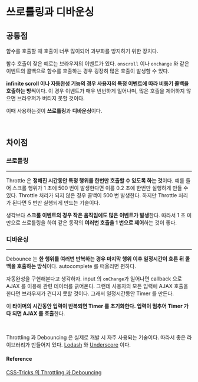 # 쓰로틀링과 디바운싱

## 공통점

함수를 호출할 때 호출이 너무 많이되어 과부화를 방지하기 위한 장치다.

함수 호출이 잦은 예로는 브라우저의 이벤트가 있다. `onscroll` 이나 `onchange` 와 같은 이벤트의 콜백으로 함수를 호출하는 경우 굉장히 많은 호출이 발생할 수 있다.

**infinite scroll 이나 자동완성 기능의 경우 사용자의 특정 이벤트에 따라 비동기 콜백을 호출하는 방식**이다. 이 경우 이벤트가 매우 빈번하게 일어나며, 많은 호출을 제어하지 않으면 브라우저가 버티지 못할 것이다. 

이때 사용하는것이 **쓰로틀링**과 **디바운싱**이다.


<br/>

## 차이점

### 쓰로틀링

---

Throttle 은 **정해진 시간동안 특정 행위를 한번만 호출할 수 있도록 하는 것**이다. 예를 들어 스크롤 행위가 1 초에 500 번이 발생한다면 이를 0.2 초에 한번만 실행하게 만들 수 있다. Throttle 처리가 되지 않은 경우 콜백이 500 번 발생한다. 하지만 Throttle 처리가 된다면 5 번만 실행되게 만드는 기술이다.

생각보다 **스크롤 이벤트의 경우 작은 움직임에도 많은 이벤트가 발생**한다. 따라서 1 초 미만으로 쓰로틀링을 하여 같은 동작의 **여러번 호출을 1 번으로 제어**하는 것이 좋다.

### 디바운싱

---

Debounce 는 **한 행위를 여러번 반복하는 경우 마지막 행위 이후 일정시간이 흐른 뒤 콜백을 호출하는 방식**이다. autocomplete 를 떠올리면 편하다.

자동완성을 구현해본다고 생각하자.
input 의 `onChange`가 일어나면 callback 으로 AJAX 를 이용해 관련 데이터를 긁어온다. 그런데 사용자의 모든 입력에 AJAX 호출을 한다면 브라우저가 견디지 못할 것이다. 그래서 일정시간동안 Timer 를 만든다. 

이 **타이머의 시간동안 입력이 반복되면 Timer 를 초기화한다. 입력이 멈추어 Timer 가 다 되면 AJAX 를 호출**한다.

<br/>

Throttling 과 Debouncing 은 실제로 개발 시 자주 사용되는 기술이다. 따라서 좋은 라이브러리가 만들어져 있다. [Lodash](https://lodash.com/) 와 [Underscore](https://underscorejs.org/) 이다.

#### Reference

[CSS-Tricks 의 Throttling 과 Debouncing](https://css-tricks.com/debouncing-throttling-explained-examples/)


